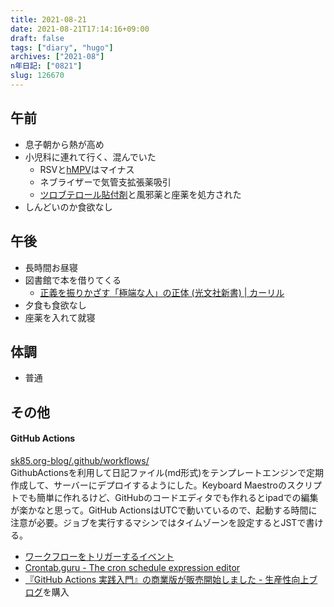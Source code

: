 ```yaml
---
title: 2021-08-21
date: 2021-08-21T17:14:16+09:00
draft: false
tags: ["diary", "hugo"]
archives: ["2021-08"]
n年日記: ["0821"]
slug: 126670
---
```

## 午前
- 息子朝から熱が高め
- 小児科に連れて行く、混んでいた
  - RSVと[hMPV](https://ja.wikipedia.org/wiki/%E3%83%92%E3%83%88%E3%83%A1%E3%82%BF%E3%83%8B%E3%83%A5%E3%83%BC%E3%83%A2%E3%82%A6%E3%82%A4%E3%83%AB%E3%82%B9)はマイナス
  - ネブライザーで気管支拡張薬吸引
  - [ツロブテロール貼付剤](https://ja.wikipedia.org/wiki/%E3%83%84%E3%83%AD%E3%83%96%E3%83%86%E3%83%AD%E3%83%BC%E3%83%AB)と風邪薬と座薬を処方された
- しんどいのか食欲なし
## 午後
- 長時間お昼寝
- 図書館で本を借りてくる
  - [正義を振りかざす「極端な人」の正体 (光文社新書) | カーリル](https://calil.jp/book/4334044956)
- 夕食も食欲なし
- 座薬を入れて就寝
## 体調
- 普通
## その他
#### GitHub Actions
[sk85.org-blog/.github/workflows/](https://github.com/sk85org/sk85.org-blog/tree/main/.github/workflows)  
GithubActionsを利用して日記ファイル(md形式)をテンプレートエンジンで定期作成して、サーバーにデプロイするようにした。Keyboard Maestroのスクリプトでも簡単に作れるけど、GitHubのコードエディタでも作れるとipadでの編集が楽かなと思って。GitHub ActionsはUTCで動いているので、起動する時間に注意が必要。ジョブを実行するマシンではタイムゾーンを設定するとJSTで書ける。
- [ワークフローをトリガーするイベント](https://docs.github.com/ja/actions/reference/events-that-trigger-workflows#scheduled-events)
- [Crontab.guru - The cron schedule expression editor](https://crontab.guru/)
- [『GitHub Actions 実践入門』の商業版が販売開始しました - 生産性向上ブログ](https://www.kaizenprogrammer.com/entry/2020/06/19/085529)を購入
